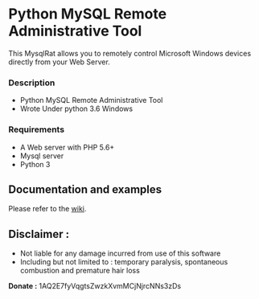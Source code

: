 # Python MySQL Remote Administrative Tool
This MysqlRat allows you to remotely control Microsoft Windows devices directly from your Web Server.

### Description
   * Python MySQL Remote Administrative Tool
   * Wrote Under python 3.6 Windows

### Requirements
* A Web server with PHP 5.6+
* Mysql server
* Python 3

## Documentation and examples
Please refer to the [wiki](https://github.com/Ramzi-Sah/MysqlRat/wiki).

## Disclaimer :
* Not liable for any damage incurred from use of this software
* Including but not limited to : temporary paralysis, spontaneous combustion and premature hair loss


**Donate :** 1AQ2E7fyVqgtsZwzkXvmMCjNjrcNNs3zDs

